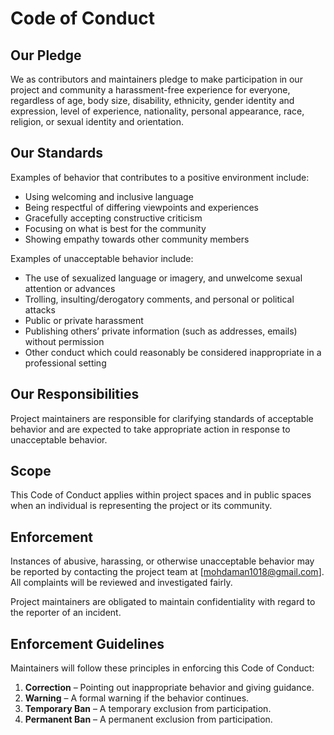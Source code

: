 # Code of Conduct

## Our Pledge
We as contributors and maintainers pledge to make participation in our project and community a harassment-free experience for everyone, regardless of age, body size, disability, ethnicity, gender identity and expression, level of experience, nationality, personal appearance, race, religion, or sexual identity and orientation.

## Our Standards
Examples of behavior that contributes to a positive environment include:
- Using welcoming and inclusive language  
- Being respectful of differing viewpoints and experiences  
- Gracefully accepting constructive criticism  
- Focusing on what is best for the community  
- Showing empathy towards other community members  

Examples of unacceptable behavior include:
- The use of sexualized language or imagery, and unwelcome sexual attention or advances  
- Trolling, insulting/derogatory comments, and personal or political attacks  
- Public or private harassment  
- Publishing others’ private information (such as addresses, emails) without permission  
- Other conduct which could reasonably be considered inappropriate in a professional setting  

## Our Responsibilities
Project maintainers are responsible for clarifying standards of acceptable behavior and are expected to take appropriate action in response to unacceptable behavior.  

## Scope
This Code of Conduct applies within project spaces and in public spaces when an individual is representing the project or its community.  

## Enforcement
Instances of abusive, harassing, or otherwise unacceptable behavior may be reported by contacting the project team at [mohdaman1018@gmail.com]. All complaints will be reviewed and investigated fairly.  

Project maintainers are obligated to maintain confidentiality with regard to the reporter of an incident.  

## Enforcement Guidelines
Maintainers will follow these principles in enforcing this Code of Conduct:  
1. **Correction** – Pointing out inappropriate behavior and giving guidance.  
2. **Warning** – A formal warning if the behavior continues.  
3. **Temporary Ban** – A temporary exclusion from participation.  
4. **Permanent Ban** – A permanent exclusion from participation.  

